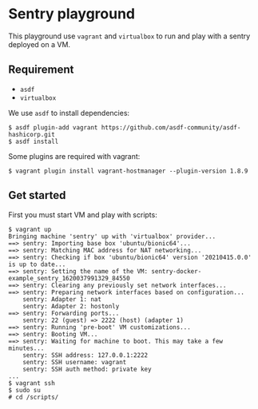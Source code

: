 # Sentry playground

This playground use `vagrant` and `virtualbox` to run and play with a sentry
deployed on a VM.

## Requirement

- `asdf`
- `virtualbox`

We use `asdf` to install dependencies:

```
$ asdf plugin-add vagrant https://github.com/asdf-community/asdf-hashicorp.git
$ asdf install
```

Some plugins are required with vagrant:

```
$ vagrant plugin install vagrant-hostmanager --plugin-version 1.8.9
```

## Get started

First you must start VM and play with scripts:

```
$ vagrant up
Bringing machine 'sentry' up with 'virtualbox' provider...
==> sentry: Importing base box 'ubuntu/bionic64'...
==> sentry: Matching MAC address for NAT networking...
==> sentry: Checking if box 'ubuntu/bionic64' version '20210415.0.0' is up to date...
==> sentry: Setting the name of the VM: sentry-docker-example_sentry_1620037991329_84550
==> sentry: Clearing any previously set network interfaces...
==> sentry: Preparing network interfaces based on configuration...
    sentry: Adapter 1: nat
    sentry: Adapter 2: hostonly
==> sentry: Forwarding ports...
    sentry: 22 (guest) => 2222 (host) (adapter 1)
==> sentry: Running 'pre-boot' VM customizations...
==> sentry: Booting VM...
==> sentry: Waiting for machine to boot. This may take a few minutes...
    sentry: SSH address: 127.0.0.1:2222
    sentry: SSH username: vagrant
    sentry: SSH auth method: private key
...
$ vagrant ssh
$ sudo su
# cd /scripts/
```